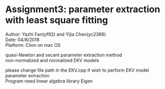 # Assignment3: parameter extraction with least square fitting <br />
Author: Yazhi Fan(yf92) and Yijia Chen(yc2366) <br />
Date: 04/8/2018 <br />
Platform: Clion on mac OS <br />

quasi-Newton and secant parameter extraction method<br />
non-normalized and normalized EKV models<br />

please change file path in the EKV.cpp if wish to perform EKV model parameter extraction <br />
Program need linear algebra library Eigen <br />



